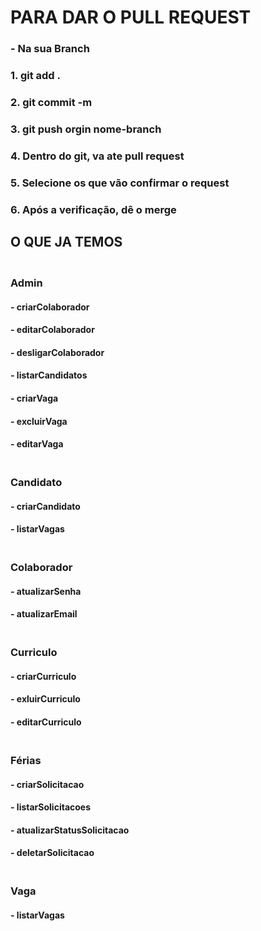 <h1>PARA DAR O PULL REQUEST</h1>

<h3>- Na sua Branch</h3>
<h3>1. git add .</h3>
<h3>2. git commit -m</h3>
<h3>3. git push orgin nome-branch</h3>
<h3>4. Dentro do git, va ate pull request</h3>
<h3>5. Selecione os que vão confirmar o request</h3>
<h3>6. Após a verificação, dê o merge</h3>


<h2>O QUE JA TEMOS</h2>
<h3><br>Admin</h3>
<h4>- criarColaborador</h4>
<h4>- editarColaborador</h4>
<h4>- desligarColaborador</h4>
<h4>- listarCandidatos</h4>
<h4>- criarVaga</h4>
<h4>- excluirVaga</h4>
<h4>- editarVaga</h4>

<h3><br>Candidato</h3>
<h4>- criarCandidato</h4>
<h4>- listarVagas</h4>

<h3><br>Colaborador</h3>
<h4>- atualizarSenha</h4>
<h4>- atualizarEmail</h4>

<h3><br>Curriculo</h3>
<h4>- criarCurriculo</h4>
<h4>- exluirCurriculo</h4>
<h4>- editarCurriculo</h4>

<h3><br>Férias</h3>
<h4>- criarSolicitacao</h4>
<h4>- listarSolicitacoes</h4>
<h4>- atualizarStatusSolicitacao</h4>
<h4>- deletarSolicitacao</h4>

<h3><br>Vaga</h3>
<h4>- listarVagas</h4>

